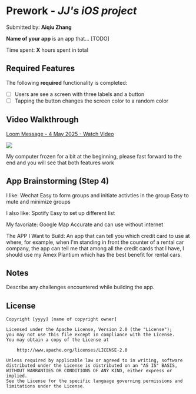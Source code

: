 # Prework - *JJ's iOS project*

Submitted by: **Aiqiu Zhang**

**Name of your app** is an app that... [TODO] 

Time spent: **X** hours spent in total

## Required Features

The following **required** functionality is completed:

- [ ] Users are see a screen with three labels and a button
- [ ] Tapping the button changes the screen color to a random color
 
## Video Walkthrough

<div>
    <a href="https://www.loom.com/share/b2b99c246e074731b872d4df51e161e9">
      <p>Loom Message - 4 May 2025 - Watch Video</p>
    </a>
    <a href="https://www.loom.com/share/b2b99c246e074731b872d4df51e161e9">
      <img style="max-width:300px;" src="https://cdn.loom.com/sessions/thumbnails/b2b99c246e074731b872d4df51e161e9-5cadba8867bdd285-full-play.gif">
    </a>
  </div>

My computer frozen for a bit at the beginning, please fast forward to the end and you will see that both features work

## App Brainstorming (Step 4)

I like: Wechat
Easy to form groups and initiate activties in the group
Easy to mute and minimize groups

I also like: Spotify
Easy to set up different list

My favoriate: Google Map
Accurate and can use without internet 

The APP I Want to Build:
An app that can tell you which credit card to use at where, for example, when I'm standing in front the counter of a rental car company, the app can tell me that among all the credit cards that I have, I should use my Amex Plantium which has the best benefit for rental cars. 

## Notes

Describe any challenges encountered while building the app.

## License

    Copyright [yyyy] [name of copyright owner]

    Licensed under the Apache License, Version 2.0 (the "License");
    you may not use this file except in compliance with the License.
    You may obtain a copy of the License at

        http://www.apache.org/licenses/LICENSE-2.0

    Unless required by applicable law or agreed to in writing, software
    distributed under the License is distributed on an "AS IS" BASIS,
    WITHOUT WARRANTIES OR CONDITIONS OF ANY KIND, either express or implied.
    See the License for the specific language governing permissions and
    limitations under the License.
